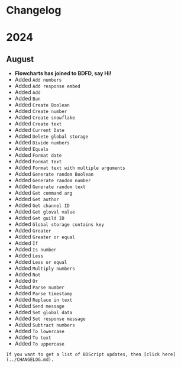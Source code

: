 # Changelog

# 2024

## August
- **Flowcharts has joined to BDFD, say Hi!**
- Added `Add numbers`
- Added `Add response embed`
- Added `Add`
- Added `Ban`
- Added `Create Boolean`
- Added `Create number`
- Added `Create snowflake`
- Added `Create text`
- Added `Current Date`
- Added `Delete global storage`
- Added `Divide numbers`
- Added `Equals`
- Added `Format date`
- Added `Format text`
- Added `Format text with multiple arguments`
- Added `Generate random Boolean`
- Added `Generate random number`
- Added `Generate random text`
- Added `Get command arg`
- Added `Get author`
- Added `Get channel ID`
- Added `Get gloval value`
- Added `Get guild ID`
- Added `Global storage contains key`
- Added `Greater`
- Added `Greater or equal`
- Added `If`
- Added `Is number`
- Added `Less`
- Added `Less or equal`
- Added `Multiply numbers`
- Added `Not`
- Added `Or`
- Added `Parse number`
- Added `Parse timestamp`
- Added `Replace in text`
- Added `Send message`
- Added `Set global data`
- Added `Set response message`
- Added `Subtract numbers`
- Added `To lowercase`
- Added `To text`
- Added `To uppercase`

```admonish abstract title="BDScript Changelog"
If you want to get a list of BDScript updates, then [click here](../CHANGELOG.md).
```
